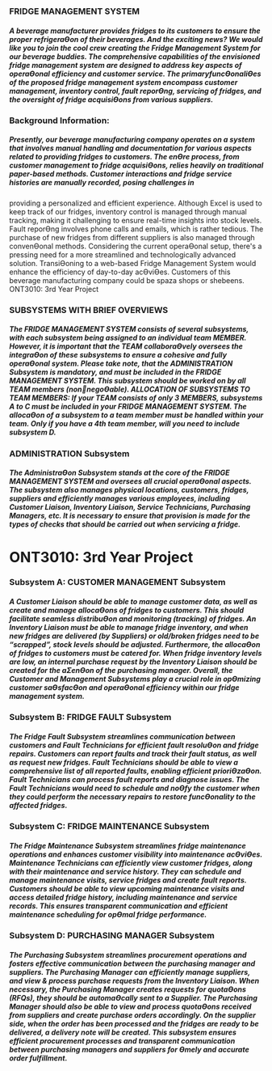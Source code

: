 ### FRIDGE MANAGEMENT SYSTEM 

##### A beverage manufacturer provides fridges to its customers to ensure the proper refrigeraƟon of their beverages. And the exciting news? We would like you to join the cool crew creating the Fridge Management System for our beverage buddies. The comprehensive capabilities of the envisioned fridge management system are designed to address key aspects of operaƟonal efficiency and customer service. The primaryfuncƟonaliƟes of the proposed fridge management system encompass customer management, inventory control, fault reporƟng, servicing of fridges, and the oversight of fridge acquisiƟons from various suppliers.

### Background Information:
##### Presently, our beverage manufacturing company operates on a system that involves manual handling and documentation for various aspects related to providing fridges to customers. The enƟre process, from customer management to fridge acquisiƟons, relies heavily on traditional paper-based methods. Customer interactions and fridge service histories are manually recorded, posing challenges in 
providing a personalized and efficient experience. Although Excel is used to keep track of our fridges, inventory control is managed through manual tracking, making it challenging to ensure real-time insights into stock levels. Fault reporƟng involves phone calls and emails, which is rather tedious. The purchase of new fridges from different suppliers is also managed through convenƟonal methods. Considering the current operaƟonal setup, there's a pressing need for a more streamlined and technologically advanced solution. TransiƟoning to a web-based Fridge Management System would enhance the efficiency of day-to-day acƟviƟes. Customers of this beverage manufacturing company could be spaza shops or shebeens. ONT3010: 3rd Year Project 


### SUBSYSTEMS WITH BRIEF OVERVIEWS 
##### The FRIDGE MANAGEMENT SYSTEM consists of several subsystems, with each subsystem being assigned to an individual team MEMBER. However, it is important that the TEAM collaboraƟvely oversees the integraƟon of these subsystems to ensure a cohesive and fully operaƟonal system. Please take note, that the ADMINISTRATION Subsystem is mandatory, and must be included in the FRIDGE MANAGEMENT SYSTEM. This subsystem should be worked on by all TEAM members (nonnegoƟable). ALLOCATION OF SUBSYSTEMS TO TEAM MEMBERS: If your TEAM consists of only 3 MEMBERS, subsystems A to C must be included in your FRIDGE MANAGEMENT SYSTEM. The allocaƟon of a subsystem to a team member must be handled within your team. Only if you have a 4th team member, will you need to include subsystem D. 


### ADMINISTRATION Subsystem
##### The AdministraƟon Subsystem stands at the core of the FRIDGE MANAGEMENT SYSTEM and oversees all crucial operaƟonal aspects. The subsystem also manages physical locations, customers, fridges, suppliers and efficiently manages various employees, including Customer Liaison, Inventory Liaison, Service Technicians, Purchasing Managers, etc. It is necessary to ensure that provision is made for the types of checks that should be carried out when servicing a fridge. 

# ONT3010: 3rd Year Project 

### Subsystem A: CUSTOMER MANAGEMENT Subsystem 
##### A Customer Liaison should be able to manage customer data, as well as create and manage allocaƟons of fridges to customers. This should facilitate seamless distribuƟon and monitoring (tracking) of fridges. An Inventory Liaison must be able to manage fridge inventory, and when new fridges are delivered (by Suppliers) or old/broken fridges need to be “scrapped”, stock levels should be adjusted. Furthermore, the allocaƟon of fridges to customers must be catered for. When fridge inventory levels  are low, an internal purchase request by the Inventory Liaison should be created for the aƩenƟon of the purchasing manager. Overall, the Customer and Management Subsystems play a crucial role in  opƟmizing customer saƟsfacƟon and operaƟonal efficiency within our fridge management system.

### Subsystem B: FRIDGE FAULT Subsystem 
##### The Fridge Fault Subsystem streamlines communication between customers and Fault Technicians for efficient fault resoluƟon and fridge repairs. Customers can report faults and track their fault status, as well as request new fridges. Fault Technicians should be able to view a comprehensive list of all reported faults, enabling efficient prioriƟzaƟon. Fault Technicians can process fault reports and  diagnose issues. The Fault Technicians would need to schedule and noƟfy the customer when they could perform the necessary repairs to restore funcƟonality to the affected fridges.

### Subsystem C: FRIDGE MAINTENANCE Subsystem 
##### The Fridge Maintenance Subsystem streamlines fridge maintenance operations and enhances customer visibility into maintenance acƟviƟes. Maintenance Technicians can efficiently view customer fridges, along with their maintenance and service history. They can schedule and manage maintenance visits, service fridges and create fault reports. Customers should be able to view upcoming maintenance visits and access detailed fridge history, including maintenance and service records. This ensures transparent communication and efficient maintenance scheduling for opƟmal fridge performance.

### Subsystem D: PURCHASING MANAGER Subsystem 
##### The Purchasing Subsystem streamlines procurement operations and fosters effective communication between the purchasing manager and suppliers. The Purchasing Manager can efficiently manage suppliers, and view & process purchase requests from the Inventory Liaison. When necessary, the Purchasing Manager creates requests for quotaƟons (RFQs), they should be automaƟcally sent to a Supplier. The Purchasing Manager should also be able to view and process quotaƟons received from suppliers and create purchase orders accordingly. On the supplier side, when the order has been processed and the fridges are ready to be delivered, a delivery note will be created. This subsystem ensures efficient procurement processes and transparent communication between purchasing  managers and suppliers for Ɵmely and accurate order fulfillment.

